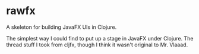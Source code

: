 # rawfx
A skeleton for building JavaFX UIs in Clojure.

The simplest way I could find to put up a stage in JavaFX under Clojure. The thread stuff I took from cljfx, though I think it wasn't original to Mr. Vlaaad.

